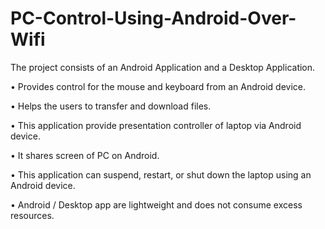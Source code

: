 # PC-Control-Using-Android-Over-Wifi

The project consists of an Android Application and a Desktop Application.

• Provides control for the mouse and keyboard from an Android device. 

•	Helps the users to transfer and download files. 

•	This application provide presentation controller of  laptop via  Android device.

•	It shares screen of PC on Android.

•	This application can suspend, restart, or shut down the laptop using an Android device. 

•	Android / Desktop app are lightweight and does not consume excess resources.

